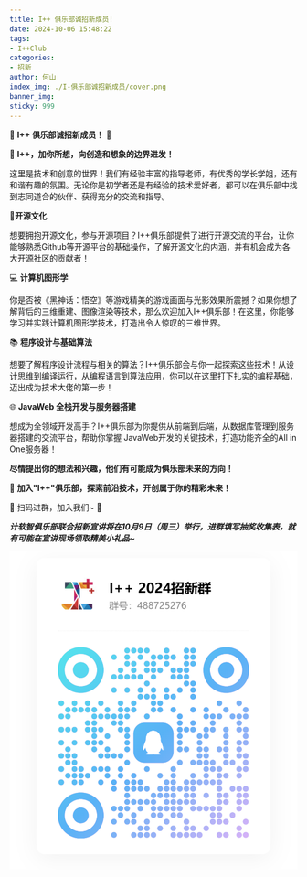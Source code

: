 ```yaml
---
title: I++ 俱乐部诚招新成员!
date: 2024-10-06 15:48:22
tags: 
- I++Club
categories:
- 招新
author: 何山
index_img: ./I-俱乐部诚招新成员/cover.png
banner_img:
sticky: 999
---
```


🎉 **I++ 俱乐部诚招新成员！** 🎉

🌟 **I++，加你所想，向创造和想象的边界进发！**  

这里是技术和创意的世界！我们有经验丰富的指导老师，有优秀的学长学姐，还有和谐有趣的氛围。无论你是初学者还是有经验的技术爱好者，都可以在俱乐部中找到志同道合的伙伴、获得充分的交流和指导。

📂**开源文化**  

想要拥抱开源文化，参与开源项目？I++俱乐部提供了进行开源交流的平台，让你能够熟悉Github等开源平台的基础操作，了解开源文化的内涵，并有机会成为各大开源社区的贡献者！

💻 **计算机图形学**  

你是否被《黑神话：悟空》等游戏精美的游戏画面与光影效果所震撼？如果你想了解背后的三维重建、图像渲染等技术，那么欢迎加入I++俱乐部！在这里，你能够学习并实践计算机图形学技术，打造出令人惊叹的三维世界。

📚 **程序设计与基础算法**  

想要了解程序设计流程与相关的算法？I++俱乐部会与你一起探索这些技术！从设计思维到编译运行，从编程语言到算法应用，你可以在这里打下扎实的编程基础，迈出成为技术大佬的第一步！

🌐 **JavaWeb 全栈开发与服务器搭建**  

想成为全领域开发高手？I++俱乐部为你提供从前端到后端，从数据库管理到服务器搭建的交流平台，帮助你掌握 JavaWeb开发的关键技术，打造功能齐全的All in One服务器！

**尽情提出你的想法和兴趣，他们有可能成为俱乐部未来的方向！**

🚀 **加入"I++"俱乐部，探索前沿技术，开创属于你的精彩未来！**  

📱 扫码进群，加入我们~ 🎉

***计软智俱乐部联合招新宣讲将在10月9日（周三）举行，进群填写抽奖收集表，就有可能在宣讲现场领取精美小礼品~***

![qrcode](./I-俱乐部诚招新成员/qrcode.jpg)